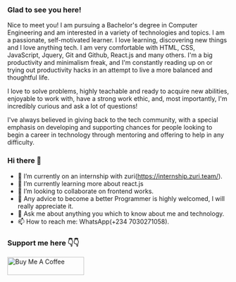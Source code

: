 ### Glad to see you here!  
Nice to meet you! I am pursuing a Bachelor's degree in Computer Engineering and am interested in a variety of technologies and topics. I am a passionate, self-motivated learner. I love learning, discovering new things and I love anything tech. I am very comfortable with HTML, CSS, JavaScript, Jquery, Git and Github, React.js and many others. I'm a big productivity and minimalism freak, and I'm constantly reading up on or trying out productivity hacks in an attempt to live a more balanced and thoughtful life. 

I love to solve problems, highly teachable and ready to acquire new abilities, enjoyable to work with, have a strong work ethic, and, most importantly, I'm incredibly curious and ask a lot of questions!

I've always believed in giving back to the tech community, with a special emphasis on developing and supporting chances for people looking to begin a career in technology through mentoring and offering to help in any difficulty.

### Hi there 👋

- 🔭 I’m currently on an internship with zuri(https://internship.zuri.team/).
- 🌱 I’m currently learning more about react.js
- 👯 I’m looking to collaborate on frontend works.
- 🤔 Any advice to become a better Programmer is highly welcomed, I will really appreciate it.
- 💬 Ask me about anything you which to know about me and technology.
- 📫 How to reach me: WhatsApp(+234 7030271058).

### Support me here 👇👇
<a href="https://www.buymeacoffee.com/OluwatobiDavid" target="_blank"><img src="https://cdn.buymeacoffee.com/buttons/default-orange.png" alt="Buy Me A Coffee" height="41" width="174" text-align="center"></a>
